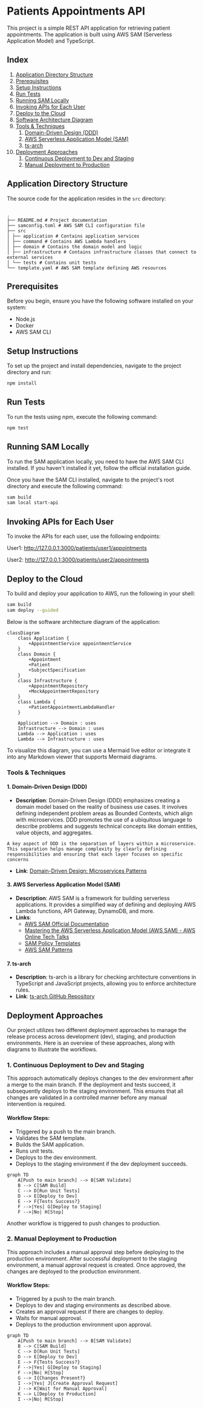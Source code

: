 # Patients Appointments API

This project is a simple REST API application for retrieving patient appointments. The application is built using AWS SAM (Serverless Application Model) and TypeScript.

## Index

1. [Application Directory Structure](#application-directory-structure)
2. [Prerequisites](#prerequisites)
3. [Setup Instructions](#setup-instructions)
4. [Run Tests](#run-tests)
5. [Running SAM Locally](#running-sam-locally)
6. [Invoking APIs for Each User](#invoking-apis-for-each-user)
7. [Deploy to the Cloud](#deploy-to-the-cloud)
8. [Software Architecture Diagram](#software-architecture-diagram)
9. [Tools & Techniques](#tools--techniques)
   1. [Domain-Driven Design (DDD)](#1-domain-driven-design-ddd)
   2. [AWS Serverless Application Model (SAM)](#3-aws-serverless-application-model-sam)
   3. [ts-arch](#7-ts-arch)
10. [Deployment Approaches](#deployment-approaches)
    1. [Continuous Deployment to Dev and Staging](#1-continuous-deployment-to-dev-and-staging)
    2. [Manual Deployment to Production](#2-manual-deployment-to-production)


## Application Directory Structure

The source code for the application resides in the `src` directory:
```

.
├── README.md # Project documentation
├── samconfig.toml # AWS SAM CLI configuration file
├── src
│ ├── application # Contains application services
│ ├── command # Contains AWS Lambda handlers
│ ├── domain # Contains the domain model and logic
│ ├── infrastructure # Contains infrastructure classes that connect to external services
│ └── tests # Contains unit tests
└── template.yaml # AWS SAM template defining AWS resources
```

## Prerequisites

Before you begin, ensure you have the following software installed on your system:

-   Node.js
-   Docker
-   AWS SAM CLI

## Setup Instructions

To set up the project and install dependencies, navigate to the project directory and run:

```bash
npm install
```

## Run Tests

To run the tests using npm, execute the following command:

```bash
npm test
```

## Running SAM Locally

To run the SAM application locally, you need to have the AWS SAM CLI installed. If you haven't installed it yet, follow the official installation guide.

Once you have the SAM CLI installed, navigate to the project's root directory and execute the following command:

```bash
sam build
sam local start-api
```

## Invoking APIs for Each User

To invoke the APIs for each user, use the following endpoints:

User1: http://127.0.0.1:3000/patients/user1/appointments

User2: http://127.0.0.1:3000/patients/user2/appointments

## Deploy to the Cloud

To build and deploy your application to AWS, run the following in your shell:

```bash
sam build
sam deploy --guided
```

Below is the software architecture diagram of the application:

```mermaid
classDiagram
    class Application {
        +AppointmentService appointmentService
    }
    class Domain {
        +Appointment
        +Patient
        +SubjectSpecification
    }
    class Infrastructure {
        +AppointmentRepository
        +MockAppointmentRepository
    }
    class Lambda {
        +PatientAppointmentLambdaHandler
    }

    Application --> Domain : uses
    Infrastructure --> Domain : uses
    Lambda --> Application : uses
    Lambda --> Infrastructure : uses

```

To visualize this diagram, you can use a Mermaid live editor or integrate it into any Markdown viewer that supports Mermaid diagrams.

### Tools & Techniques

#### 1. **Domain-Driven Design (DDD)**
   - **Description**: Domain-Driven Design (DDD) emphasizes creating a domain model based on the reality of business use cases. It involves defining independent problem areas as Bounded Contexts, which align with microservices. DDD promotes the use of a ubiquitous language to describe problems and suggests technical concepts like domain entities, value objects, and aggregates.

    A key aspect of DDD is the separation of layers within a microservice. This separation helps manage complexity by clearly defining responsibilities and ensuring that each layer focuses on specific concerns
   - **Link**: [Domain-Driven Design: Microservices Patterns](https://learn.microsoft.com/en-us/dotnet/architecture/microservices/microservice-ddd-cqrs-patterns/ddd-oriented-microservice)


#### 3. **AWS Serverless Application Model (SAM)**
   - **Description**: AWS SAM is a framework for building serverless applications. It provides a simplified way of defining and deploying AWS Lambda functions, API Gateway, DynamoDB, and more.
   - **Links**:
     - [AWS SAM Official Documentation](https://docs.aws.amazon.com/serverless-application-model/latest/developerguide/what-is-sam.html)
     - [Mastering the AWS Serverless Application Model (AWS SAM) - AWS Online Tech Talks](https://www.youtube.com/watch?v=QBBewrKR1qg)
     - [SAM Policy Templates](https://docs.aws.amazon.com/serverless-application-model/latest/developerguide/serverless-policy-templates.html)
     - [AWS SAM Patterns](https://serverlessland.com/patterns?framework=SAM)

#### 7. **ts-arch**
   - **Description**: ts-arch is a library for checking architecture conventions in TypeScript and JavaScript projects, allowing you to enforce architecture rules.
   - **Link**: [ts-arch GitHub Repository](https://github.com/ts-arch/ts-arch)

## Deployment Approaches
Our project utilizes two different deployment approaches to manage the release process across development (dev), staging, and production environments. Here is an overview of these approaches, along with diagrams to illustrate the workflows.

### 1. Continuous Deployment to Dev and Staging
This approach automatically deploys changes to the dev environment after a merge to the main branch. If the deployment and tests succeed, it subsequently deploys to the staging environment. This ensures that all changes are validated in a controlled manner before any manual intervention is required.


#### Workflow Steps:

- Triggered by a push to the main branch.
- Validates the SAM template.
- Builds the SAM application.
- Runs unit tests.
- Deploys to the dev environment.
- Deploys to the staging environment if the dev deployment succeeds.

```mermaid
graph TD
    A[Push to main branch] --> B[SAM Validate]
    B --> C[SAM Build]
    C --> D[Run Unit Tests]
    D --> E[Deploy to Dev]
    E --> F{Tests Success?}
    F -->|Yes| G[Deploy to Staging]
    F -->|No| H[Stop]
```

Another workflow is triggered to push changes to production.

### 2. Manual Deployment to Production
This approach includes a manual approval step before deploying to the production environment. After successful deployment to the staging environment, a manual approval request is created. Once approved, the changes are deployed to the production environment.

#### Workflow Steps:

- Triggered by a push to the main branch.
- Deploys to dev and staging environments as described above.
- Creates an approval request if there are changes to deploy.
- Waits for manual approval.
- Deploys to the production environment upon approval.

```mermaid
graph TD
    A[Push to main branch] --> B[SAM Validate]
    B --> C[SAM Build]
    C --> D[Run Unit Tests]
    D --> E[Deploy to Dev]
    E --> F{Tests Success?}
    F -->|Yes| G[Deploy to Staging]
    F -->|No| H[Stop]
    G --> I{Changes Present?}
    I -->|Yes| J[Create Approval Request]
    J --> K[Wait for Manual Approval]
    K --> L[Deploy to Production]
    I -->|No| M[Stop]
```

